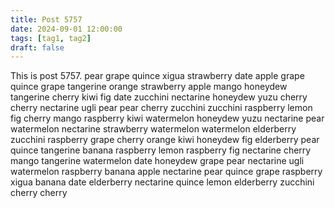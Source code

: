 ```yaml
---
title: Post 5757
date: 2024-09-01 12:00:00
tags: [tag1, tag2]
draft: false
---
```

This is post 5757.
pear
grape
quince
xigua
strawberry
date
apple
grape
quince
grape
tangerine
orange
strawberry
apple
mango
honeydew
tangerine
cherry
kiwi
fig
date
zucchini
nectarine
honeydew
yuzu
cherry
cherry
nectarine
ugli
pear
pear
cherry
zucchini
zucchini
raspberry
lemon
fig
cherry
mango
raspberry
kiwi
watermelon
honeydew
yuzu
nectarine
pear
watermelon
nectarine
strawberry
watermelon
watermelon
elderberry
zucchini
raspberry
grape
cherry
orange
kiwi
honeydew
fig
elderberry
pear
quince
tangerine
banana
raspberry
lemon
raspberry
fig
nectarine
cherry
mango
tangerine
watermelon
date
honeydew
grape
pear
nectarine
ugli
watermelon
raspberry
banana
apple
nectarine
pear
quince
grape
raspberry
xigua
banana
date
elderberry
nectarine
quince
lemon
elderberry
zucchini
cherry
cherry

